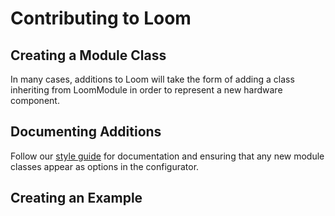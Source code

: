 # Contributing to Loom

## Creating a Module Class

In many cases, additions to Loom will take the form of adding a class inheriting from LoomModule in order to represent a new hardware component.

## Documenting Additions

Follow our [style guide](https://github.com/OPEnSLab-OSU/Loom/blob/master/Readme_Documentation_Style_Guide.md) for documentation and ensuring that any new module classes appear as options in the configurator.

## Creating an Example
